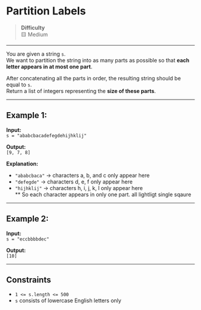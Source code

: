 # Partition Labels

> **Difficulty**  
> 🟨 Medium

---

You are given a string `s`.  
We want to partition the string into as many parts as possible so that **each letter appears in at most one part**.  

After concatenating all the parts in order, the resulting string should be equal to `s`.  
Return a list of integers representing the **size of these parts**.

---

## Example 1:

**Input:**  
`s = "ababcbacadefegdehijhklij"`

**Output:**  
`[9, 7, 8]`

**Explanation:**  
- `"ababcbaca"` → characters a, b, and c only appear here  
- `"defegde"` → characters d, e, f only appear here  
- `"hijhklij"` → characters h, i, j, k, l only appear here  
**
So each character appears in only one part. all lightligt single sqaure
---

## Example 2:

**Input:**  
`s = "eccbbbbdec"`

**Output:**  
`[10]`

---

## Constraints

- `1 <= s.length <= 500`
- `s` consists of lowercase English letters only
